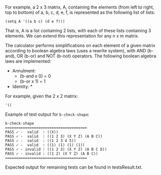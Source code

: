 For example, a 2 x 3 matrix, A, containing the elements (from left to right, top to bottom) of a, b, c, d, e, f, is represented as the following list of lists:

`(setq A '((a b c) (d e f)))`

That is, A is a list containing 2 lists, with each of these lists containing 3 elements. We can extend this representation for any n x m matrix.

The calculator performs simplifications on each element of a given matrix according to boolean algebra laws (uses a rewrite system), with AND (b-and), OR (b-or) and NOT (b-not) operators. The following boolean algebra laws are implemented:
* Annulment: 
	* (b-and x 0) = 0
	* (b-or x 1) = 1
* Identity:
	* 

For example, given the 2 x 2 matrix:

`'((`

Example of test output for `b-check-shape`:

	b-check-shape
	=====================================
	PASS ✓ -  valid  : ((X))
	PASS ✓ -  valid  : ((1 2 3) (X Y Z) (A B C))
	PASS ✓ -  valid  : ((1 2 3 4 5))
	PASS ✓ -  valid  : ((1) (1) (1) (1))
	PASS ✓ - invalid : ((1 2 3) (X Y Z) (A B C D))
	PASS ✓ - invalid : ((1 2) (X Y Z) (A B C))
	=====================================

Expected output for remaining tests can be found in testsResult.txt.
